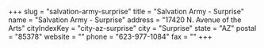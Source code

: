 +++
slug = "salvation-army-surprise"
title = "Salvation Army - Surprise"
name = "Salvation Army - Surprise"
address = "17420 N. Avenue of the Arts"
cityIndexKey = "city-az-surprise"
city = "Surprise"
state = "AZ"
postal = "85378"
website = ""
phone = "623-977-1084"
fax = ""
+++
